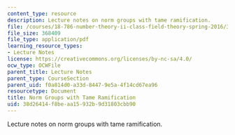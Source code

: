 ```yaml
---
content_type: resource
description: Lecture notes on norm groups with tame ramification.
file: /courses/18-786-number-theory-ii-class-field-theory-spring-2016/38d26414f8beaa15932b9d31803cbb90_MIT18_786S16_lec3.pdf
file_size: 368409
file_type: application/pdf
learning_resource_types:
- Lecture Notes
license: https://creativecommons.org/licenses/by-nc-sa/4.0/
ocw_type: OCWFile
parent_title: Lecture Notes
parent_type: CourseSection
parent_uid: f0a814d0-a33d-8447-9e5a-4f14cd67ea96
resourcetype: Document
title: Norm Groups with Tame Ramification
uid: 38d26414-f8be-aa15-932b-9d31803cbb90
---
```

Lecture notes on norm groups with tame ramification.